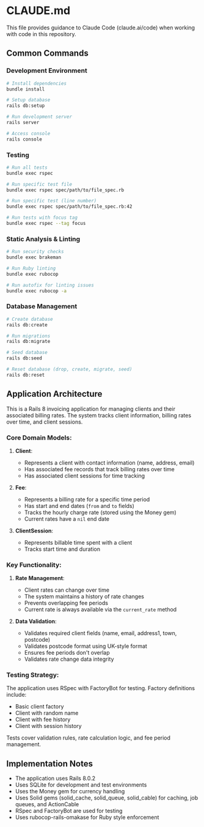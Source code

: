 # CLAUDE.md

This file provides guidance to Claude Code (claude.ai/code) when working with code in this repository.

## Common Commands

### Development Environment

```bash
# Install dependencies
bundle install

# Setup database
rails db:setup

# Run development server
rails server

# Access console
rails console
```

### Testing

```bash
# Run all tests
bundle exec rspec

# Run specific test file
bundle exec rspec spec/path/to/file_spec.rb

# Run specific test (line number)
bundle exec rspec spec/path/to/file_spec.rb:42

# Run tests with focus tag
bundle exec rspec --tag focus
```

### Static Analysis & Linting

```bash
# Run security checks
bundle exec brakeman

# Run Ruby linting
bundle exec rubocop

# Run autofix for linting issues
bundle exec rubocop -a
```

### Database Management

```bash
# Create database
rails db:create

# Run migrations
rails db:migrate

# Seed database
rails db:seed

# Reset database (drop, create, migrate, seed)
rails db:reset
```

## Application Architecture

This is a Rails 8 invoicing application for managing clients and their associated billing rates. The system tracks client information, billing rates over time, and client sessions.

### Core Domain Models:

1. **Client**:
   - Represents a client with contact information (name, address, email)
   - Has associated fee records that track billing rates over time
   - Has associated client sessions for time tracking

2. **Fee**:
   - Represents a billing rate for a specific time period
   - Has start and end dates (`from` and `to` fields)
   - Tracks the hourly charge rate (stored using the Money gem)
   - Current rates have a `nil` end date

3. **ClientSession**:
   - Represents billable time spent with a client
   - Tracks start time and duration

### Key Functionality:

1. **Rate Management**:
   - Client rates can change over time
   - The system maintains a history of rate changes
   - Prevents overlapping fee periods
   - Current rate is always available via the `current_rate` method

2. **Data Validation**:
   - Validates required client fields (name, email, address1, town, postcode)
   - Validates postcode format using UK-style format
   - Ensures fee periods don't overlap
   - Validates rate change data integrity

### Testing Strategy:

The application uses RSpec with FactoryBot for testing. Factory definitions include:
- Basic client factory
- Client with random name
- Client with fee history
- Client with session history

Tests cover validation rules, rate calculation logic, and fee period management.

## Implementation Notes

- The application uses Rails 8.0.2
- Uses SQLite for development and test environments
- Uses the Money gem for currency handling
- Uses Solid gems (solid_cache, solid_queue, solid_cable) for caching, job queues, and ActionCable
- RSpec and FactoryBot are used for testing
- Uses rubocop-rails-omakase for Ruby style enforcement